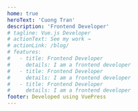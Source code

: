 ```yaml
---
home: true
heroText: 'Cuong Tran'
description: 'Frontend Developer'
# tagline: Vue.js Developer
# actionText: See my work →
# actionLink: /blog/
# features:
#   - title: Frontend Developer
#     details: I am a frontend developer
#   - title: Frontend Developer
#     details: I am a frontend developer
#   - title: Frontend Developer
#     details: I am a frontend developer
footer: Developed using VuePress
---
```

<Home />